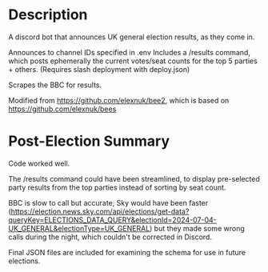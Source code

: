 # Description
A discord bot that announces UK general election results, as they come in.

Announces to channel IDs specified in .env
Includes a /results command, which posts ephemerally the current votes/seat counts for the top 5 parties + others. (Requires slash deployment with deploy.json)

Scrapes the BBC for results.

Modified from https://github.com/elexnuk/bee2, which is based on https://github.com/elexnuk/bees

# Post-Election Summary
Code worked well.

The /results command could have been streamlined, to display pre-selected party results from the top parties instead of sorting by seat count.

BBC is slow to call but accurate, Sky would have been faster (https://election.news.sky.com/api/elections/get-data?queryKey=ELECTIONS_DATA_QUERY&electionId=2024-07-04-UK_GENERAL&electionType=UK_GENERAL) but they made some wrong calls during the night, which couldn't be corrected in Discord.

Final JSON files are included for examining the schema for use in future elections.
